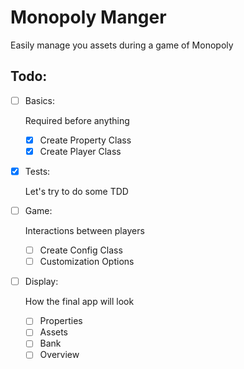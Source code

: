 Monopoly Manger
===============

Easily manage you assets during a game of Monopoly


Todo:
-----

- [ ] Basics:

  Required before anything

  - [X] Create Property Class
  - [X] Create Player Class

- [X] Tests:

  Let's try to do some TDD

- [ ] Game:

  Interactions between players

  - [ ] Create Config Class
  - [ ] Customization Options

- [ ] Display:

  How the final app will look

  - [ ] Properties
  - [ ] Assets
  - [ ] Bank
  - [ ] Overview

